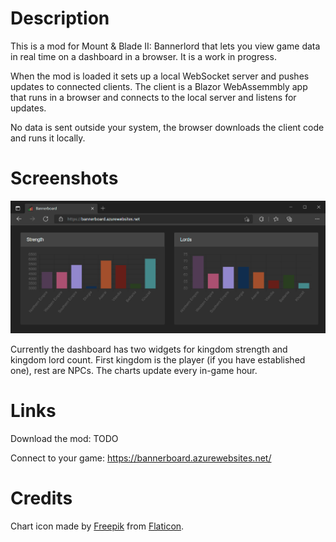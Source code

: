 # Description

This is a mod for Mount &amp; Blade II: Bannerlord that lets you view game data in real time on a dashboard in a browser. It is a work in progress.

When the mod is loaded it sets up a local WebSocket server and pushes updates to connected clients.
The client is a Blazor WebAssemmbly app that runs in a browser and connects to the local server and listens for updates.

No data is sent outside your system, the browser downloads the client code and runs it locally.

# Screenshots

![Dashboard](screenshots/dashboard.png)

Currently the dashboard has two widgets for kingdom strength and kingdom lord count. First kingdom is the player (if you have established one), rest are NPCs. The charts update every in-game hour.

# Links

Download the mod: TODO

Connect to your game: https://bannerboard.azurewebsites.net/

# Credits

Chart icon made by [Freepik](https://www.flaticon.com/authors/freepik) from [Flaticon](https://www.flaticon.com/).
